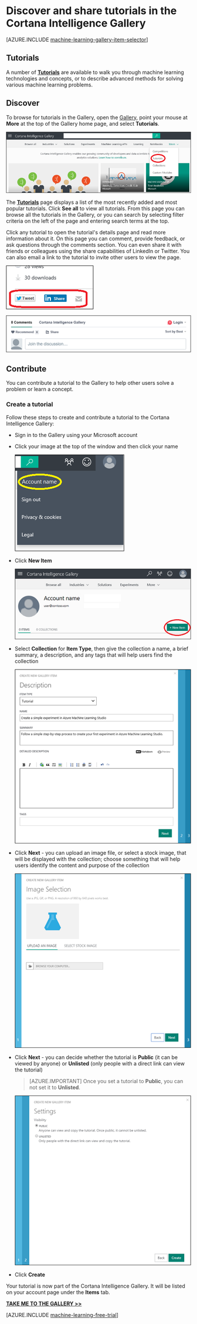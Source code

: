 <properties
	pageTitle="Cortana Intelligence Gallery tutorials | Microsoft Azure"
	description="Discover and share tutorials in the Cortana Intelligence Gallery."
	services="machine-learning"
	documentationCenter=""
	authors="garyericson"
	manager="jhubbard"
	editor="cgronlun"/>

<tags
	ms.service="machine-learning"
	ms.workload="data-services"
	ms.tgt_pltfrm="na"
	ms.devlang="na"
	ms.topic="article"
	ms.date="10/13/2016"
	ms.author="roopalik;garye"/>


# Discover and share tutorials in the Cortana Intelligence Gallery

[AZURE.INCLUDE [machine-learning-gallery-item-selector](../../includes/machine-learning-gallery-item-selector.md)]

## Tutorials

A number of
**[Tutorials](https://gallery.cortanaintelligence.com/tutorials)**
are available to walk you through machine learning technologies and concepts, or to describe advanced methods for solving various machine learning problems.

## Discover

To browse for tutorials in the Gallery, open the [Gallery](http://gallery.cortanaintelligence.com), point your mouse at **More** at the top of the Gallery home page, and select **Tutorials**.

![Select Tutorials from the Gallery home page](media/machine-learning-gallery-tutorials/select-tutorials-in-gallery.png)

 The
**[Tutorials](https://gallery.cortanaintelligence.com/tutorials)**
 page displays a list of the most recently added and most popular
tutorials.
 Click **See all** to view all
tutorials.
 From this page you can browse all the
tutorials
 in the Gallery, or you can search by selecting filter criteria on the left of the page and entering search terms at the top.

 Click any
tutorial
 to open the
tutorial's
 details page and read more information about it.
 On this page you can comment, provide feedback, or ask questions through the comments section. You can even share it with friends or colleagues using the share capabilities of LinkedIn or Twitter. You can also email a link to the
tutorial
 to invite other users to view the page.

![Share this item with friends](media\machine-learning-gallery-how-to-use-contribute-publish\share-links.png)

![Add your own comments](media\machine-learning-gallery-how-to-use-contribute-publish\comments.png)


## Contribute

You can contribute a tutorial to the Gallery to help other users solve a problem or learn a concept.

### Create a tutorial

Follow these steps to create and contribute a tutorial to the Cortana Intelligence Gallery:

- Sign in to the Gallery using your Microsoft account

- Click your image at the top of the window and then click your name

	![Click your account name](media\machine-learning-gallery-tutorials\click-account-name.png)

- Click **New Item**

	![Click "New Item"](media\machine-learning-gallery-collections\click-new-item.png)

- Select **Collection** for **Item Type**, then give the collection a name, a brief summary, a description, and any tags that will help users find the collection

	![Enter information for new collection](media\machine-learning-gallery-tutorials\create-tutorial-page-1.png)

- Click **Next** - you can upload an image file, or select a stock image, that will be displayed with the collection; choose something that will help users identify the content and purpose of the collection

	![Enter information for new collection](media\machine-learning-gallery-tutorials\create-tutorial-page-2.png)

- Click **Next** - you can decide whether the tutorial is **Public** (it can be viewed by anyone) or **Unlisted** (only people with a direct link can view the tutorial)

	> [AZURE.IMPORTANT] Once you set a tutorial to **Public**, you can not set it to **Unlisted**.

	![Select Public or Unlisted](media\machine-learning-gallery-tutorials\create-tutorial-page-3.png)

- Click **Create**

Your tutorial is now part of the Cortana Intelligence Gallery. It will be listed on your account page under the **Items** tab.


**[TAKE ME TO THE GALLERY >>](http://gallery.cortanaintelligence.com)**

[AZURE.INCLUDE [machine-learning-free-trial](../../includes/machine-learning-free-trial.md)]
